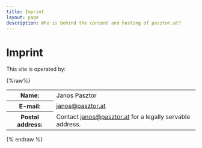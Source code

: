 ```yaml
---
title: Imprint
layout: page
description: Who is behind the content and hosting of pasztor.at?
---
```


# Imprint

This site is operated by:

{%raw%}
<div class="table">
<table>
<tr><th>Name:</th><td>Janos Pasztor</td></tr>
<tr><th>E-mail:</th><td><a href="&#x6D;&#x61;&#x69;&#x6C;&#x74;&#x6F;&#x3A;&#x6A;&#x61;&#x6E;&#x6F;&#x73;&#x40;&#x70;&#x61;&#x73;&#x7A;&#x74;&#x6F;&#x72;&#x2E;&#x61;&#x74;">&#x6A;&#x61;&#x6E;&#x6F;&#x73;&#x40;&#x70;&#x61;&#x73;&#x7A;&#x74;&#x6F;&#x72;&#x2E;&#x61;&#x74;</a></td></tr>
<tr><th>Postal address:</th><td>Contact <a href="&#x6D;&#x61;&#x69;&#x6C;&#x74;&#x6F;&#x3A;&#x6A;&#x61;&#x6E;&#x6F;&#x73;&#x40;&#x70;&#x61;&#x73;&#x7A;&#x74;&#x6F;&#x72;&#x2E;&#x61;&#x74;">&#x6A;&#x61;&#x6E;&#x6F;&#x73;&#x40;&#x70;&#x61;&#x73;&#x7A;&#x74;&#x6F;&#x72;&#x2E;&#x61;&#x74;</a> for a legally servable address.</td></tr>
</table>
</div>
{% endraw %}
